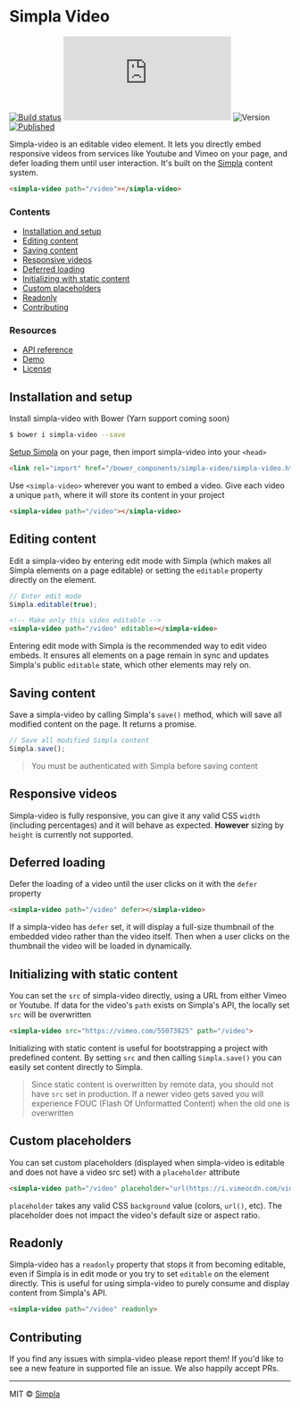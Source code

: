 # Simpla Video
[![Build status][travis-badge]][travis-url] ![Size][size-badge] ![Version][bower-badge] [![Published][webcomponents-badge]][webcomponents-url]

Simpla-video is an editable video element. It lets you directly embed responsive videos from services like Youtube and Vimeo on your page, and defer loading them until user interaction. It's built on the [Simpla][simpla] content system.

<!---
```
<custom-element-demo>
  <template>
    <script src="../webcomponentsjs/webcomponents-lite.js"></script>
    <link rel="import" href="simpla-video.html">

    <script src="https://unpkg.com/simpla@2.0.0"></script>
    <script>
      Simpla.init('local');
      Simpla.editable(true);
    </script>

    <style>
      simpla-video {
        max-width: 38rem;
        margin: 0 auto
      }
    </style>
    <next-code-block></next-code-block>
  </template>
</custom-element-demo>
```
-->
```html
<simpla-video path="/video"></simpla-video>
```

### Contents

- [Installation and setup](#installation-and-setup)
- [Editing content](#editing-content)
- [Saving content](#saving-content)
- [Responsive videos](#responsive-videos)
- [Deferred loading](#deferred-loading)
- [Initializing with static content](#initializing-with-static-content)
- [Custom placeholders](#custom-placeholders)
- [Readonly](#readonly)
- [Contributing](#contributing)

### Resources

- [API reference][api]
- [Demo][demo]
- [License][license]

## Installation and setup

Install simpla-video with Bower (Yarn support coming soon)

```sh
$ bower i simpla-video --save
```

[Setup Simpla][simpla-setup] on your page, then import simpla-video into your `<head>`

```html
<link rel="import" href="/bower_components/simpla-video/simpla-video.html">
```

Use `<simpla-video>` wherever you want to embed a video. Give each video a unique `path`, where it will store its content in your project

```html
<simpla-video path="/video"></simpla-video>
```

## Editing content

Edit a simpla-video by entering edit mode with Simpla (which makes all Simpla elements on a page editable) or setting the `editable` property directly on the element.

```js
// Enter edit mode
Simpla.editable(true);
```

```html
<!-- Make only this video editable -->
<simpla-video path="/video" editable></simpla-video>
```

Entering edit mode with Simpla is the recommended way to edit video embeds. It ensures all elements on a page remain in sync and updates Simpla's public `editable` state, which other elements may rely on.

## Saving content

Save a simpla-video by calling Simpla's `save()` method, which will save all modified content on the page. It returns a promise.

```js
// Save all modified Simpla content
Simpla.save();
```

> You must be authenticated with Simpla before saving content

## Responsive videos

Simpla-video is fully responsive, you can give it any valid CSS `width` (including percentages) and it will behave as expected. **However** sizing by `height` is currently not supported.

## Deferred loading

Defer the loading of a video until the user clicks on it with the `defer` property

```html
<simpla-video path="/video" defer></simpla-video>
```

If a simpla-video has `defer` set, it will display a full-size thumbnail of the embedded video rather than the video itself. Then when a user clicks on the thumbnail the video will be loaded in dynamically.

## Initializing with static content

You can set the `src` of simpla-video directly, using a URL from either Vimeo or Youtube. If data for the video's `path` exists on Simpla's API, the locally set `src` will be overwritten

```html
<simpla-video src="https://vimeo.com/55073825" path="/video">
```

Initializing with static content is useful for bootstrapping a project with predefined content. By setting `src` and then calling `Simpla.save()` you can easily set content directly to Simpla.

> Since static content is overwritten by remote data, you should not have `src` set in production. If a newer video gets saved you will experience FOUC (Flash Of Unformatted Content) when the old one is overwritten 

## Custom placeholders

You can set custom placeholders (displayed when simpla-video is editable and does not have a video src set) with a `placeholder` attribute

```html
<simpla-video path="/video" placeholder="url(https://i.vimeocdn.com/video/499134794_1280x720.jpg)">
```

`placeholder` takes any valid CSS `background` value (colors, `url()`, etc). The placeholder does not impact the video's default size or aspect ratio.

## Readonly

Simpla-video has a `readonly` property that stops it from becoming editable, even if Simpla is in edit mode or you try to set `editable` on the element directly. This is useful for using simpla-video to purely consume and display content from Simpla's API.

```html
<simpla-video path="/video" readonly>
```

## Contributing

If you find any issues with simpla-video please report them! If you'd like to see a new feature in supported file an issue. We also happily accept PRs. 

***

MIT © [Simpla][simpla]

[simpla]: https://www.simpla.io
[simpla-setup]: https://docs.simpla.io/guides/get-started.html

[api]: https://www.webcomponents.org/element/simplaio/simpla-videw/page/API.md
[demo]: https://www.webcomponents.org/element/simplaio/simpla-video/demo/demo/index.html
[license]: https://github.com/simplaio/simpla-video/blob/master/LICENSE

[bower-badge]: https://img.shields.io/bower/v/simpla-video.svg
[travis-badge]: https://img.shields.io/travis/simplaio/simpla-video.svg
[travis-url]: https://travis-ci.org/simplaio/simpla-video
[size-badge]: http://img.badgesize.io/simplaio/simpla-video/master/simpla-video.html?compression=gzip&label=render_bundle_%28gzip%29
[webcomponents-badge]: https://img.shields.io/badge/webcomponents.org-published-blue.svg
[webcomponents-url]: https://www.webcomponents.org/element/simplaio/simpla-video
